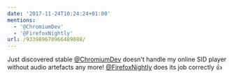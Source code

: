```yaml
---
date: '2017-11-24T10:24:24+01:00'
mentions:
  - '@ChromiumDev'
  - '@FirefoxNightly'
url: /933989670966489088/
---
```

Just discovered stable [@ChromiumDev](https://twitter.com/@ChromiumDev) doesn't handle my online SID player without audio artefacts any more! [@FirefoxNightly](https://twitter.com/@FirefoxNightly) does its job correctly 👍
